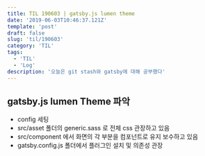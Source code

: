 ```yaml
---
title: TIL 190603 | gatsby.js lumen theme
date: '2019-06-03T10:46:37.121Z'
template: 'post'
draft: false
slug: 'til/190603'
category: 'TIL'
tags:
  - 'TIL'
  - 'Log'
description: '오늘은 git stash와 gatsby에 대해 공부했다'
---
```


## gatsby.js lumen Theme 파악

- config 세팅 
- src/asset 폴더의 generic.sass 로 전체 css 관장하고 있음
- src/component 에서 화면의 각 부분을 컴포넌트로 유지 보수하고 있음
- gatsby.config.js 폴더에서 플러그인 설치 및 의존성 관장

